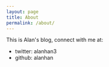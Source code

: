 ```yaml
---
layout: page
title: About
permalink: /about/
---
```


This is Alan's blog, connect with me at:

* twitter: alanhan3
* github: alanhan
